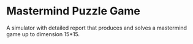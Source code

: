 # Mastermind Puzzle Game
A simulator with detailed report that produces and solves a mastermind game up to dimension 15*15.

